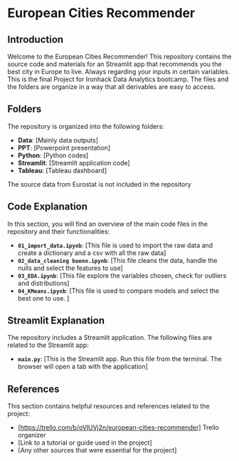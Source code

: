 # European Cities Recommender

## Introduction

Welcome to the European Cities Recommender! This repository contains the source code and materials for an Streamlit app that recommends you the best city in Europe to live. Always regarding your inputs in certain variables. This is the final Project for Ironhack Data Analytics bootcamp. The files and the folders are organize in a way that all derivables are easy to access.

## Folders

The repository is organized into the following folders:

- **Data**: [Mainly data outputs]
- **PPT**: [Powerpoint presentation]
- **Python**: [Python codes]
- **Streamlit**: [Streamlit application code]
- **Tableau**: [Tableau dashboard]

The source data from Eurostat is not included in the repository

## Code Explanation

In this section, you will find an overview of the main code files in the repository and their functionalities:

- **`01_import_data.ipynb`**: [This file is used to import the raw data and create a dictionary and a csv with all the raw data]
- **`02_data_cleaning bueno.ipynb`**: [This file cleans the data, handle the nulls and select the features to use]
- **`03_EDA.ipynb`**: [This file explore the variables chosen, check for outliers and distributions]
- **`04_KMeans.ipynb`**: [This file is used to compare models and select the best one to use. ]

## Streamlit Explanation

The repository includes a Streamlit application. The following files are related to the Streamlit app:

- **`main.py`**: [This is the Streamlit app. Run this file from the terminal. The browser will open a tab with the application]

## References

This section contains helpful resources and references related to the project:

- [https://trello.com/b/oVlUVj2n/european-cities-recommender] Trello organizer
- [Link to a tutorial or guide used in the project]
- [Any other sources that were essential for the project]

